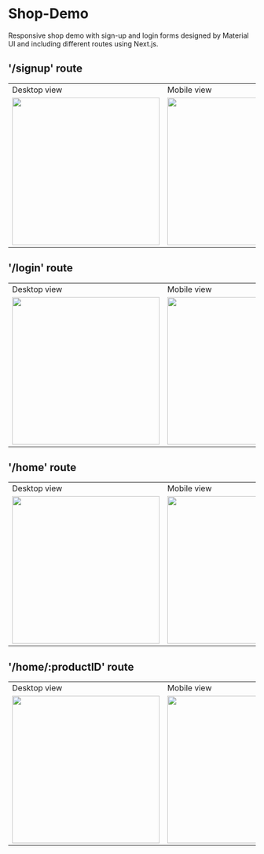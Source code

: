 # Shop-Demo

Responsive shop demo with sign-up and login forms designed by Material UI and including different routes using Next.js.

## '/signup' route

<table>
  <tr>
    <td>Desktop view</td>
    <td>Mobile view</td>
  </tr>
  <tr>
    <td><img src="https://github.com/ashoaa/Shop-Demo/assets/105010382/b6f3143e-1f2e-4cdb-9f81-f8235bced303" height=300</td>
    <td><img src="https://github.com/ashoaa/Shop-Demo/assets/105010382/9ec01d67-fe35-4d82-8f0b-2180ba52a144" height=300 ></td>
  </tr>
 </table>

## '/login' route

<table>
  <tr>
    <td>Desktop view</td>
    <td>Mobile view</td>
  </tr>
  <tr>
    <td><img src="https://github.com/ashoaa/Shop-Demo/assets/105010382/0c7d2fe3-1a55-48c0-bd7a-95e093e927df" height=300</td>
    <td><img src="https://github.com/ashoaa/Shop-Demo/assets/105010382/9916f401-7399-4369-afcf-666a3a243e23" height=300 ></td>
  </tr>
 </table>

## '/home' route

<table>
  <tr>
    <td>Desktop view</td>
    <td>Mobile view</td>
  </tr>
  <tr>
    <td><img src="https://github.com/ashoaa/Shop-Demo/assets/105010382/32ab263c-f106-422a-9028-0f9ce9d89acc" height=300</td>
    <td><img src="https://github.com/ashoaa/Shop-Demo/assets/105010382/da4345e1-f149-4afd-80db-93c6f335d866" height=300 ></td>
  </tr>
 </table>

## '/home/:productID' route

<table>
  <tr>
    <td>Desktop view</td>
    <td>Mobile view</td>
  </tr>
  <tr>
    <td><img src="https://github.com/ashoaa/Shop-Demo/assets/105010382/9d6cee62-dc47-4adc-8c23-d7ca1c2091fa" height=300</td>
    <td><img src="https://github.com/ashoaa/Shop-Demo/assets/105010382/dc76e61e-9f53-4d2e-a11b-1f0a6b523b24" height=300 ></td>
  </tr>
 </table>
